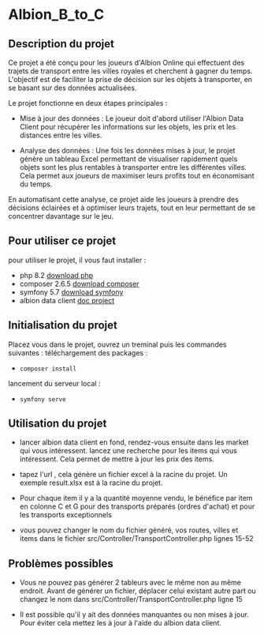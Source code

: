 # Albion_B_to_C

## Description du projet

Ce projet a été conçu pour les joueurs d'Albion Online qui effectuent des trajets de transport entre les villes royales et cherchent à gagner du temps. L'objectif est de faciliter la prise de décision sur les objets à transporter, en se basant sur des données actualisées.

Le projet fonctionne en deux étapes principales :

- Mise à jour des données : Le joueur doit d'abord utiliser l'Albion Data Client pour récupérer les informations sur les objets, les prix et les distances entre les villes.

- Analyse des données : Une fois les données mises à jour, le projet génère un tableau Excel permettant de visualiser rapidement quels objets sont les plus rentables à transporter entre les différentes villes. Cela permet aux joueurs de maximiser leurs profits tout en économisant du temps.

En automatisant cette analyse, ce projet aide les joueurs à prendre des décisions éclairées et à optimiser leurs trajets, tout en leur permettant de se concentrer davantage sur le jeu.

## Pour utiliser ce projet

pour utiliser le projet, il vous faut installer :

- php 8.2 [download php](https://www.php.net/downloads.php)
- composer 2.6.5 [download composer](https://getcomposer.org/download/)
- symfony 5.7 [download symfony](https://symfony.com/download)
- albion data client [doc project](https://github.com/ao-data/albiondata-client/?tab=readme-ov-file)

## Initialisation du projet

Placez vous dans le projet, ouvrez un treminal puis les commandes suivantes  :
téléchargement des packages :  

- ```composer install```

lancement du serveur local :  

- ```symfony serve```

## Utilisation du projet  

- lancer albion data client en fond, rendez-vous ensuite dans les market qui vous intéressent. lancez une recherche pour les items qui vous intéressent. Cela permet de mettre à jour les prix des items.

- tapez l'url [](http://localhost:8000/transport), cela génère un fichier excel à la racine du projet.
Un exemple result.xlsx est à la racine du projet.

- Pour chaque item il y a la quantité moyenne vendu, le bénéfice par item en colonne C et G pour des transports préparés (ordres d'achat) et pour les transports exceptionnels

- vous pouvez changer le nom du fichier généré, vos routes, villes et items dans le fichier src/Controller/TransportController.php lignes 15-52

## Problèmes possibles

- Vous ne pouvez pas générer 2 tableurs avec le même non au même endroit. Avant de générer un fichier, déplacer celui existant autre part ou changez le nom dans src/Controller/TransportController.php ligne 15

- Il est possible qu'il y ait des données manquantes ou non mises à jour. Pour éviter cela mettez les à jour à l'aide du albion data client.
